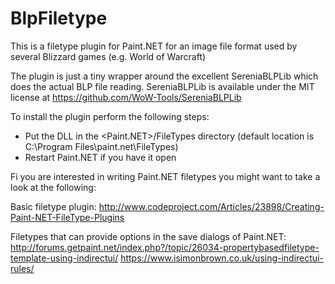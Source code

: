BlpFiletype
===========

This is a filetype plugin for Paint.NET for an image file format used by several Blizzard games (e.g. World of Warcraft)

The plugin is just a tiny wrapper around the excellent SereniaBLPLib which does the actual BLP file reading.
SereniaBLPLib is available under the MIT license at https://github.com/WoW-Tools/SereniaBLPLib

To install the plugin perform the following steps:
 * Put the DLL in the <Paint.NET>/FileTypes directory (default location is C:\Program Files\paint.net\FileTypes)
 * Restart Paint.NET if you have it open

 
Fi you are interested in writing Paint.NET filetypes you might want to take a look at the following:

Basic filetype plugin:
http://www.codeproject.com/Articles/23898/Creating-Paint-NET-FileType-Plugins
 
Filetypes that can provide options in the save dialogs of Paint.NET:
http://forums.getpaint.net/index.php?/topic/26034-propertybasedfiletype-template-using-indirectui/
https://www.isimonbrown.co.uk/using-indirectui-rules/
 